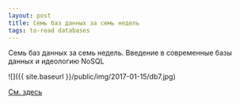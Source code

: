 ```yaml
---
layout: post
title: Семь баз данных за семь недель
tags: to-read databases
---
```


Семь баз данных за семь недель. Введение в современные базы данных и идеологию NoSQL

![]({{ site.baseurl }}/public/img/2017-01-15/db7.jpg)

[См. здесь](http://www.ozon.ru/context/detail/id/19383907/)